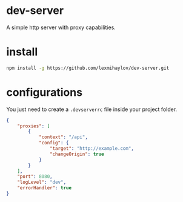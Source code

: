 # dev-server
A simple http server with proxy capabilities.

# install
```bash
npm install -g https://github.com/lexmihaylov/dev-server.git
```

# configurations
You just need to create a `.devserverrc` file inside your project folder.

```json
{
    "proxies": [
        {
            "context": "/api",
            "config": {
                "target": "http://example.com",
                "changeOrigin": true
            }
        }
    ],
    "port": 8080,
    "logLevel": "dev",
    "errorHandler": true
}
```
